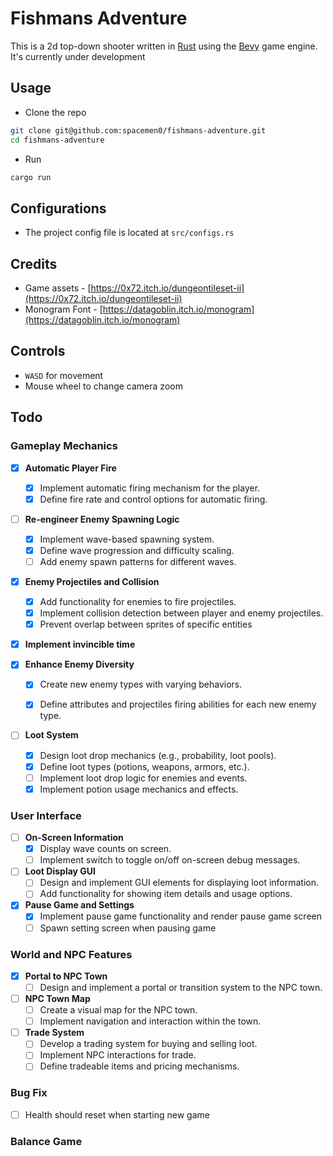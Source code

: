 # Fishmans Adventure
This is a 2d top-down shooter written in [Rust](https://www.rust-lang.org/) using the [Bevy](https://bevyengine.org/) game engine. It's currently under development


## Usage
- Clone the repo
```bash
git clone git@github.com:spacemen0/fishmans-adventure.git
cd fishmans-adventure
```
- Run
```bash
cargo run
```

## Configurations
- The project config file is located at `src/configs.rs`

## Credits
- Game assets - [https://0x72.itch.io/dungeontileset-ii](https://0x72.itch.io/dungeontileset-ii)
- Monogram Font - [https://datagoblin.itch.io/monogram](https://datagoblin.itch.io/monogram)

## Controls
- `WASD` for movement
- Mouse wheel to change camera zoom

## Todo

### Gameplay Mechanics

- [x] **Automatic Player Fire**
  - [x] Implement automatic firing mechanism for the player.
  - [x] Define fire rate and control options for automatic firing.

- [ ] **Re-engineer Enemy Spawning Logic**
  - [x] Implement wave-based spawning system.
  - [x] Define wave progression and difficulty scaling.
  - [ ] Add enemy spawn patterns for different waves.

- [x] **Enemy Projectiles and Collision**
  - [x] Add functionality for enemies to fire projectiles.
  - [x] Implement collision detection between player and enemy projectiles.
  - [x] Prevent overlap between sprites of specific entities

- [x] **Implement invincible time**
  
- [x] **Enhance Enemy Diversity**
  - [x] Create new enemy types with varying behaviors.
  - [x] Define attributes and projectiles firing abilities for each new enemy type.


- [ ] **Loot System**
  - [x] Design loot drop mechanics (e.g., probability, loot pools).
  - [x] Define loot types (potions, weapons, armors, etc.).
  - [ ] Implement loot drop logic for enemies and events.
  - [x] Implement potion usage mechanics and effects.

### User Interface
- [ ] **On-Screen Information**
  - [x] Display wave counts on screen.
  - [ ] Implement switch to toggle on/off on-screen debug messages.

- [ ] **Loot Display GUI**
  - [ ] Design and implement GUI elements for displaying loot information.
  - [ ] Add functionality for showing item details and usage options.

- [x] **Pause Game and Settings**
  - [x] Implement pause game functionality and render pause game screen
  - [ ] Spawn setting screen when pausing game
### World and NPC Features
- [x] **Portal to NPC Town**
  - [ ] Design and implement a portal or transition system to the NPC town.

- [ ] **NPC Town Map**
  - [ ] Create a visual map for the NPC town.
  - [ ] Implement navigation and interaction within the town.

- [ ] **Trade System**
  - [ ] Develop a trading system for buying and selling loot.
  - [ ] Implement NPC interactions for trade.
  - [ ] Define tradeable items and pricing mechanisms.

### Bug Fix
- [ ] Health should reset when starting new game

### Balance Game

